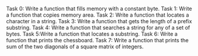 Task 0: Write a function that fills memory with a constant byte.
Task 1: Write a function that copies memory area.
Task 2: Write a function that locates a character in a string.
Task 3: Write a function that gets the length of a prefix substring.
Task 4: Write a function that searches a string for any of a set of bytes.
Task 5:Write a function that locates a substring.
Task 6: Write a function that prints the chessboard.
Task 7: Write a function that prints the sum of the two diagonals of a square matrix of integers.
